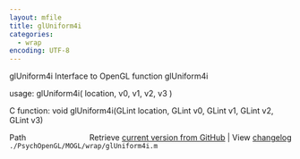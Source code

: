 ```yaml
---
layout: mfile
title: glUniform4i
categories:
  - wrap
encoding: UTF-8
---
```


glUniform4i  Interface to OpenGL function glUniform4i  

usage:  glUniform4i( location, v0, v1, v2, v3 )  

C function:  void glUniform4i(GLint location, GLint v0, GLint v1, GLint v2, GLint v3)  


<div class="code_header" style="text-align:right;">
  <span style="float:left;">Path&nbsp;&nbsp;</span> <span class="counter">Retrieve <a href=
  "https://raw.github.com/Psychtoolbox-3/Psychtoolbox-3/beta/./PsychOpenGL/MOGL/wrap/glUniform4i.m">current version from GitHub</a> | View <a href=
  "https://github.com/Psychtoolbox-3/Psychtoolbox-3/commits/beta/./PsychOpenGL/MOGL/wrap/glUniform4i.m">changelog</a></span>
</div>
<div class="code">
  <code>./PsychOpenGL/MOGL/wrap/glUniform4i.m</code>
</div>
